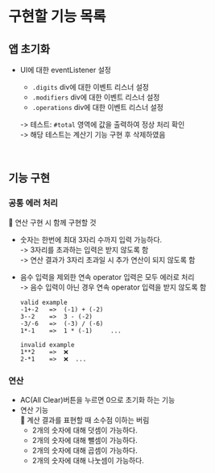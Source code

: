 # 구현할 기능 목록
## 앱 초기화  
- UI에 대한 eventListener 설정
  - ``.digits`` div에 대한 이벤트 리스너 설정
  - ``.modifiers`` div에 대한 이벤트 리스너 설정
  - ``.operations`` div에 대한 이벤트 리스너 설정  

  -> 테스트: ``#total`` 영역에 값을 출력하여 정상 처리 확인  
  -> 해당 테스트는 계산기 기능 구현 후 삭제하였음

<br>

## 기능 구현
### 공통 에러 처리
👀 연산 구현 시 함께 구현할 것
- 숫자는 한번에 최대 3자리 수까지 입력 가능하다.  
  -> 3자리를 초과하는 입력은 받지 않도록 함  
  -> 연산 결과가 3자리 초과일 시 추가 연산이 되지 않도록 함
- 음수 입력을 제외한 연속 operator 입력은 모두 에러로 처리  
  -> 음수 입력이 아닌 경우 연속 operator 입력을 받지 않도록 함

  ```
  valid example
  -1+-2   =>  (-1) + (-2)
  3--2    =>  3 - (-2)
  -3/-6   =>  (-3) / (-6)
  1*-1    =>  1 * (-1)     ...

  invalid example
  1**2    =>  ❌
  2-*1    =>  ❌  ...
  ```
### 연산
- AC(All Clear)버튼을 누르면 0으로 초기화 하는 기능
- 연산 기능  
  👀 계산 결과를 표현할 때 소수점 이하는 버림
  - 2개의 숫자에 대해 덧셈이 가능하다.
  - 2개의 숫자에 대해 뺄셈이 가능하다.
  - 2개의 숫자에 대해 곱셈이 가능하다.
  - 2개의 숫자에 대해 나눗셈이 가능하다.
